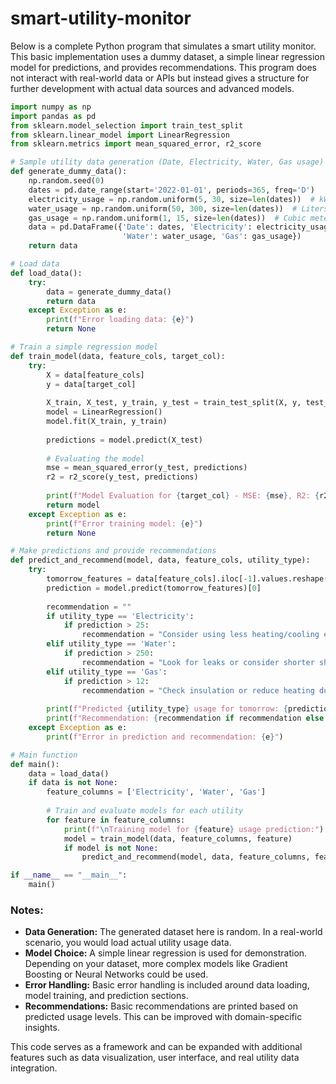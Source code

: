 # smart-utility-monitor

Below is a complete Python program that simulates a smart utility monitor. This basic implementation uses a dummy dataset, a simple linear regression model for predictions, and provides recommendations. This program does not interact with real-world data or APIs but instead gives a structure for further development with actual data sources and advanced models.

```python
import numpy as np
import pandas as pd
from sklearn.model_selection import train_test_split
from sklearn.linear_model import LinearRegression
from sklearn.metrics import mean_squared_error, r2_score

# Sample utility data generation (Date, Electricity, Water, Gas usage)
def generate_dummy_data():
    np.random.seed(0)
    dates = pd.date_range(start='2022-01-01', periods=365, freq='D')
    electricity_usage = np.random.uniform(5, 30, size=len(dates))  # kWh
    water_usage = np.random.uniform(50, 300, size=len(dates))  # Liters
    gas_usage = np.random.uniform(1, 15, size=len(dates))  # Cubic meters
    data = pd.DataFrame({'Date': dates, 'Electricity': electricity_usage, 
                         'Water': water_usage, 'Gas': gas_usage})
    return data

# Load data
def load_data():
    try:
        data = generate_dummy_data()
        return data
    except Exception as e:
        print(f"Error loading data: {e}")
        return None

# Train a simple regression model
def train_model(data, feature_cols, target_col):
    try:
        X = data[feature_cols]
        y = data[target_col]
        
        X_train, X_test, y_train, y_test = train_test_split(X, y, test_size=0.2, random_state=42)
        model = LinearRegression()
        model.fit(X_train, y_train)
        
        predictions = model.predict(X_test)
        
        # Evaluating the model
        mse = mean_squared_error(y_test, predictions)
        r2 = r2_score(y_test, predictions)
        
        print(f"Model Evaluation for {target_col} - MSE: {mse}, R2: {r2}")
        return model
    except Exception as e:
        print(f"Error training model: {e}")
        return None

# Make predictions and provide recommendations
def predict_and_recommend(model, data, feature_cols, utility_type):
    try:
        tomorrow_features = data[feature_cols].iloc[-1].values.reshape(1, -1)
        prediction = model.predict(tomorrow_features)[0]
        
        recommendation = ""
        if utility_type == 'Electricity':
            if prediction > 25:
                recommendation = "Consider using less heating/cooling equipment."
        elif utility_type == 'Water':
            if prediction > 250:
                recommendation = "Look for leaks or consider shorter showers."
        elif utility_type == 'Gas':
            if prediction > 12:
                recommendation = "Check insulation or reduce heating duration."
        
        print(f"Predicted {utility_type} usage for tomorrow: {prediction:.2f}")
        print(f"Recommendation: {recommendation if recommendation else 'Usage is within normal range.'}")
    except Exception as e:
        print(f"Error in prediction and recommendation: {e}")

# Main function
def main():
    data = load_data()
    if data is not None:
        feature_columns = ['Electricity', 'Water', 'Gas']
        
        # Train and evaluate models for each utility
        for feature in feature_columns:
            print(f"\nTraining model for {feature} usage prediction:")
            model = train_model(data, feature_columns, feature)
            if model is not None:
                predict_and_recommend(model, data, feature_columns, feature)

if __name__ == "__main__":
    main()
```

### Notes:
- **Data Generation:** The generated dataset here is random. In a real-world scenario, you would load actual utility usage data.
- **Model Choice:** A simple linear regression is used for demonstration. Depending on your dataset, more complex models like Gradient Boosting or Neural Networks could be used.
- **Error Handling:** Basic error handling is included around data loading, model training, and prediction sections.
- **Recommendations:** Basic recommendations are printed based on predicted usage levels. This can be improved with domain-specific insights.

This code serves as a framework and can be expanded with additional features such as data visualization, user interface, and real utility data integration.
